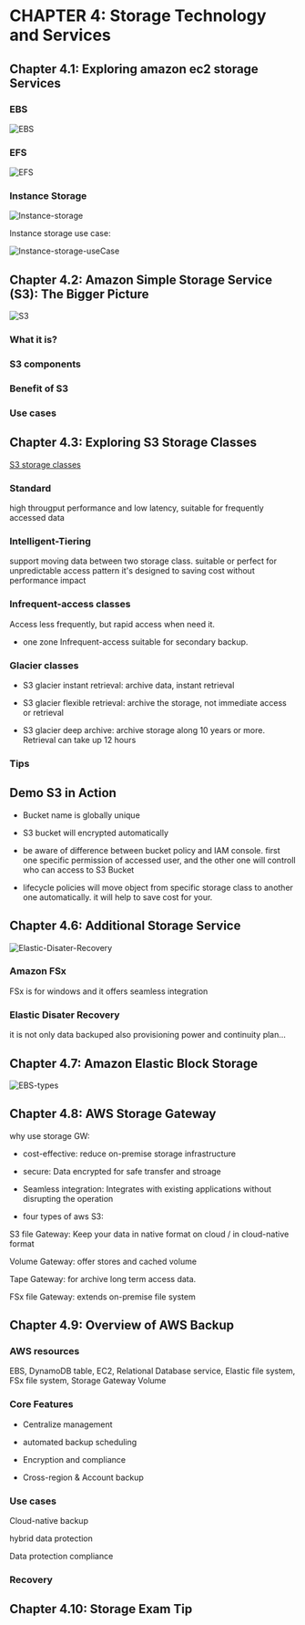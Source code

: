 # CHAPTER 4: Storage Technology and Services

## Chapter 4.1: Exploring amazon ec2 storage Services

### EBS 

![EBS](https://github.com/hassj/AWS-DEVOPS-AcloudGuru/blob/main/02-Apprentice/AWS-Certified-Cloud-Practitioner-CLF-C02/Image/04-EBS.JPG)

### EFS

![EFS](https://github.com/hassj/AWS-DEVOPS-AcloudGuru/blob/main/02-Apprentice/AWS-Certified-Cloud-Practitioner-CLF-C02/Image/04-EFS.JPG)

### Instance Storage

![Instance-storage](https://github.com/hassj/AWS-DEVOPS-AcloudGuru/blob/main/02-Apprentice/AWS-Certified-Cloud-Practitioner-CLF-C02/Image/04-Instance-storage.JPG)

Instance storage use case:

![Instance-storage-useCase](https://github.com/hassj/AWS-DEVOPS-AcloudGuru/blob/main/02-Apprentice/AWS-Certified-Cloud-Practitioner-CLF-C02/Image/04-Instance-storage-useCase.JPG)


## Chapter 4.2: Amazon Simple Storage Service (S3): The Bigger Picture

![S3](https://github.com/hassj/AWS-DEVOPS-AcloudGuru/blob/main/02-Apprentice/AWS-Certified-Cloud-Practitioner-CLF-C02/Image/04-S3.JPG)

### What it is? 

### S3 components

### Benefit of S3

### Use cases

## Chapter 4.3: Exploring S3 Storage Classes

[S3 storage classes](https://aws.amazon.com/vi/s3/storage-classes/)

### Standard
high througput performance and low latency, suitable for frequently accessed data

### Intelligent-Tiering
support moving data between two storage class. suitable or perfect for unpredictable access pattern
it's designed to saving cost without performance impact

### Infrequent-access classes
Access less frequently, but rapid access when need it.

- one zone Infrequent-access suitable for secondary backup.

### Glacier classes

- S3 glacier instant retrieval: archive data, instant retrieval

- S3 glacier flexible retrieval: archive the storage, not immediate access or retrieval

- S3 glacier deep archive: archive storage along 10 years or more. Retrieval can take up 12 hours

### Tips

## Demo S3 in Action

- Bucket name is globally unique

- S3 bucket will encrypted automatically

- be aware of difference between bucket policy and IAM console. first one specific permission of accessed user, and the other one will controll who can access to S3 Bucket

- lifecycle policies will move object from specific storage class to another one automatically. it will help to save cost for your.

## Chapter 4.6: Additional Storage Service
![Elastic-Disater-Recovery](https://github.com/hassj/AWS-DEVOPS-AcloudGuru/blob/main/02-Apprentice/AWS-Certified-Cloud-Practitioner-CLF-C02/Image/04-Elastic-Disater-Recovery.JPG)

### Amazon FSx
FSx is for windows and it offers seamless integration

### Elastic Disater Recovery
it is not only data backuped also provisioning power and continuity plan...

## Chapter 4.7: Amazon Elastic Block Storage

![EBS-types](https://github.com/hassj/AWS-DEVOPS-AcloudGuru/blob/main/02-Apprentice/AWS-Certified-Cloud-Practitioner-CLF-C02/Image/04-EBS-types.JPG)

## Chapter 4.8: AWS Storage Gateway

why use storage GW: 

- cost-effective: reduce on-premise storage infrastructure

- secure: Data encrypted for safe transfer and stroage

- Seamless integration: Integrates with existing applications without disrupting the operation

- four types of aws S3:

S3 file Gateway: Keep your data in native format on cloud / in cloud-native format

Volume Gateway: offer stores and cached volume

Tape Gateway: for archive long term access data.

FSx file Gateway: extends on-premise file system

## Chapter 4.9: Overview of AWS Backup

### AWS resources

EBS, DynamoDB table, EC2, Relational Database service, Elastic file system, FSx file system, Storage Gateway Volume

### Core Features

- Centralize management

- automated backup scheduling

- Encryption and compliance 

- Cross-region & Account backup

### Use cases

Cloud-native backup

hybrid data protection

Data protection compliance 

### Recovery

## Chapter 4.10: Storage Exam Tip

